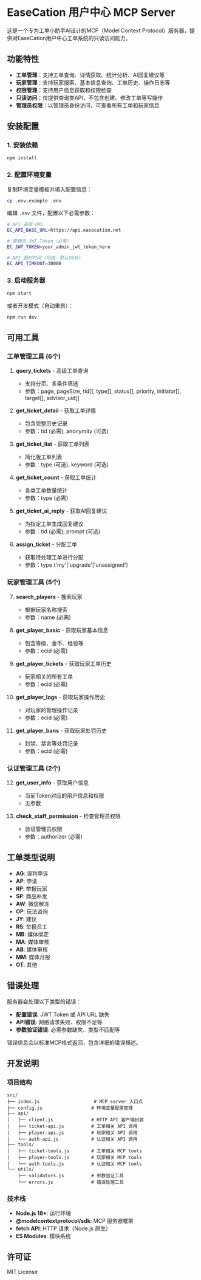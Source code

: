 # EaseCation 用户中心 MCP Server

这是一个专为工单小助手AI设计的MCP（Model Context Protocol）服务器，提供对EaseCation用户中心工单系统的只读访问能力。

## 功能特性

- **工单管理**：支持工单查询、详情获取、统计分析、AI回复建议等
- **玩家管理**：支持玩家搜索、基本信息查询、工单历史、操作日志等
- **权限管理**：支持用户信息获取和权限检查
- **只读访问**：仅提供查询类API，不包含创建、修改工单等写操作
- **管理员权限**：以管理员身份访问，可查看所有工单和玩家信息

## 安装配置

### 1. 安装依赖

```bash
npm install
```

### 2. 配置环境变量

复制环境变量模板并填入配置信息：

```bash
cp .env.example .env
```

编辑 `.env` 文件，配置以下必需参数：

```bash
# API 基础 URL
EC_API_BASE_URL=https://api.easecation.net

# 管理员 JWT Token（必需）
EC_JWT_TOKEN=your_admin_jwt_token_here

# API 超时时间（可选，默认30秒）
EC_API_TIMEOUT=30000
```

### 3. 启动服务器

```bash
npm start
```

或者开发模式（自动重启）：

```bash
npm run dev
```

## 可用工具

### 工单管理工具 (6个)

1. **query_tickets** - 高级工单查询
   - 支持分页、多条件筛选
   - 参数：page, pageSize, tid[], type[], status[], priority, initiator[], target[], advisor_uid[]

2. **get_ticket_detail** - 获取工单详情
   - 包含完整历史记录
   - 参数：tid (必需), anonymity (可选)

3. **get_ticket_list** - 获取工单列表
   - 简化版工单列表
   - 参数：type (可选), keyword (可选)

4. **get_ticket_count** - 获取工单统计
   - 各类工单数量统计
   - 参数：type (必需)

5. **get_ticket_ai_reply** - 获取AI回复建议
   - 为指定工单生成回复建议
   - 参数：tid (必需), prompt (可选)

6. **assign_ticket** - 分配工单
   - 获取待处理工单进行分配
   - 参数：type ('my'|'upgrade'|'unassigned')

### 玩家管理工具 (5个)

7. **search_players** - 搜索玩家
   - 根据玩家名称搜索
   - 参数：name (必需)

8. **get_player_basic** - 获取玩家基本信息
   - 包含等级、金币、经验等
   - 参数：ecid (必需)

9. **get_player_tickets** - 获取玩家工单历史
   - 玩家相关的所有工单
   - 参数：ecid (必需)

10. **get_player_logs** - 获取玩家操作历史
    - 对玩家的管理操作记录
    - 参数：ecid (必需)

11. **get_player_bans** - 获取玩家处罚历史
    - 封禁、禁言等处罚记录
    - 参数：ecid (必需)

### 认证管理工具 (2个)

12. **get_user_info** - 获取用户信息
    - 当前Token对应的用户信息和权限
    - 无参数

13. **check_staff_permission** - 检查管理员权限
    - 验证管理员权限
    - 参数：authorizer (必需)

## 工单类型说明

- **AG**: 误判申诉
- **AP**: 申请
- **RP**: 举报玩家
- **SP**: 商品补发
- **AW**: 微信解冻
- **OP**: 玩法咨询
- **JY**: 建议
- **RS**: 举报员工
- **MB**: 媒体绑定
- **MA**: 媒体审核
- **AB**: 媒体审核
- **MM**: 媒体月报
- **OT**: 其他

## 错误处理

服务器会处理以下类型的错误：

- **配置错误**: JWT Token 或 API URL 缺失
- **API错误**: 网络请求失败、权限不足等
- **参数验证错误**: 必需参数缺失、类型不匹配等

错误信息会以标准MCP格式返回，包含详细的错误描述。

## 开发说明

### 项目结构

```
src/
├── index.js                    # MCP server 入口点
├── config.js                  # 环境变量配置管理
├── api/
│   ├── client.js              # HTTP API 客户端封装
│   ├── ticket-api.js          # 工单相关 API 调用
│   ├── player-api.js          # 玩家相关 API 调用
│   └── auth-api.js            # 认证相关 API 调用
├── tools/
│   ├── ticket-tools.js        # 工单相关 MCP tools
│   ├── player-tools.js        # 玩家相关 MCP tools
│   └── auth-tools.js          # 认证相关 MCP tools
└── utils/
    ├── validators.js          # 参数验证工具
    └── errors.js              # 错误处理工具
```

### 技术栈

- **Node.js 18+**: 运行环境
- **@modelcontextprotocol/sdk**: MCP 服务器框架
- **fetch API**: HTTP 请求（Node.js 原生）
- **ES Modules**: 模块系统

## 许可证

MIT License